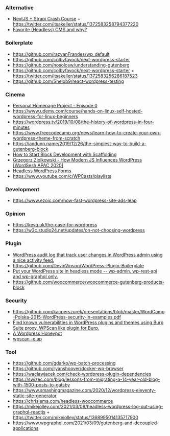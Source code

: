 ### Alternative

- [NextJS + Strapi Crash Course](https://www.youtube.com/playlist?list=PL5G1JGPXq1sQdQGUE8zWVOZk4OrvMxsrJ) + https://twitter.com/itsakeller/status/1372583258794377220
- [Favorite (Headless) CMS and why?](https://twitter.com/jamesqquick/status/1374751439084519429)

### Boilerplate

- https://github.com/razvanFrandes/wp_default
- https://github.com/colbyfayock/next-wordpress-starter
- https://github.com/nosolosw/understanding-gutenberg
- https://github.com/colbyfayock/next-wordpress-starter + https://twitter.com/itsakeller/status/1372583256286187523
- https://github.com/Shelob9/react-wordpress-testing

### Cinema

- [Personal Homepage Project - Episode 0](https://mailchi.mp/4285a1dc5c5f/episode-0-of-my-livestream-will-happen-tomorrow)
- https://www.udemy.com/course/hands-on-linux-self-hosted-wordpress-for-linux-beginners
- https://wordpress.tv/2019/10/08/the-history-of-wordpress-in-four-minutes
- https://www.freecodecamp.org/news/learn-how-to-create-your-own-wordpress-theme-from-scratch
- https://iandunn.name/2019/12/26/the-simplest-way-to-build-a-gutenberg-block
- [How to Start Block Development with Scaffolding](https://gziolo.pl/2021/02/14/wordcamp-india-2021)
- [Grzegorz Ziolkowski - How Modern JS Influences WordPress [WordSesh APAC 2020]](https://gziolo.pl/2021/02/27/wordsesh-apac-2020)
- [Headless WordPress Forms](https://twitter.com/jasonbahl/status/1370767810561904640)
- https://www.youtube.com/c/WPCasts/playlists

### Development

- https://www.ezoic.com/how-fast-wordpress-site-ads-leap


### Opinion

- https://kevq.uk/the-case-for-wordpress
- https://w3c.studio24.net/updates/on-not-choosing-wordpress

### Plugin

- [WordPress audit log that track user changes in WordPress admin using a nice activity feed.](https://github.com/bonny/WordPress-Simple-History)
- https://github.com/DevinVinson/WordPress-Plugin-Boilerplate
- [Put your WordPress site in headless mode -- wp-admin, wp-rest-api and wp-graphql only.](https://github.com/Shelob9/headless-mode)
- https://github.com/woocommerce/woocommerce-gutenberg-products-block

### Security

- https://github.com/kacperszurek/presentations/blob/master/WordCamp-Polska-2015-WordPress-security-in-examples.pdf
- [Find known vulnerabilities in WordPress plugins and themes using Burp Suite proxy. WPScan like plugin for Burp.](https://github.com/kacperszurek/burp_wp)
- [A Wordpress Honeypot](https://github.com/gbrindisi/wordpot)
- [wpscan -e ap](https://twitter.com/nullenc0de/status/1319667713179004928)

### Tool

- https://github.com/gdarko/wp-batch-processing
- https://github.com/ryanshoover/docker-wp-browser
- https://waclawjacek.com/check-wordpress-plugin-dependencies
- https://swizec.com/blog/lessons-from-migrating-a-14-year-old-blog-with-1500-posts-to-gatsby
- https://www.smashingmagazine.com/2020/12/wordpress-eleventy-static-site-generator
- https://chrislema.com/headless-woocommerce
- https://mikejolley.com/2021/03/08/headless-wordpress-log-out-using-graphql-reactjs + https://twitter.com/mikejolley/status/1368995014135717900
- https://www.wpgraphql.com/2021/03/09/gutenberg-and-decoupled-applications
